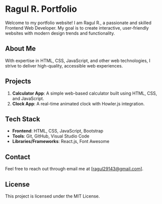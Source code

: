 # Ragul R. Portfolio

Welcome to my portfolio website! I am Ragul R., a passionate and skilled Frontend Web Developer. My goal is to create interactive, user-friendly websites with modern design trends and functionality.

## About Me
With expertise in HTML, CSS, JavaScript, and other web technologies, I strive to deliver high-quality, accessible web experiences.

## Projects
1. **Calculator App**: A simple web-based calculator built using HTML, CSS, and JavaScript.
2. **Clock App**: A real-time animated clock with Howler.js integration.

## Tech Stack
- **Frontend**: HTML, CSS, JavaScript, Bootstrap
- **Tools**: Git, GitHub, Visual Studio Code
- **Libraries/Frameworks**: React.js, Font Awesome

## Contact
Feel free to reach out through email me at [ragul29143@gmail.com].

## License
This project is licensed under the MIT License.
